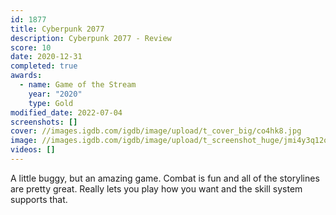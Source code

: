 ```yaml
---
id: 1877
title: Cyberpunk 2077
description: Cyberpunk 2077 - Review
score: 10
date: 2020-12-31
completed: true
awards:
  - name: Game of the Stream
    year: "2020"
    type: Gold
modified_date: 2022-07-04
screenshots: []
cover: //images.igdb.com/igdb/image/upload/t_cover_big/co4hk8.jpg
image: //images.igdb.com/igdb/image/upload/t_screenshot_huge/jmi4y3q12o4uitdcaf7i.jpg
videos: []
---
```

A little buggy, but an amazing game. Combat is fun and all of the storylines are pretty great. Really lets you play how you want and the skill system supports that.